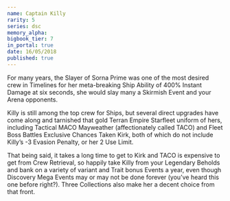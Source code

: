 ```yaml
---
name: Captain Killy
rarity: 5
series: dsc
memory_alpha:
bigbook_tier: 7
in_portal: true
date: 16/05/2018
published: true
---
```


For many years, the Slayer of Sorna Prime was one of the most desired crew in Timelines for her meta-breaking Ship Ability of 400% Instant Damage at six seconds, she would slay many a Skirmish Event and your Arena opponents. 

Killy is still among the top crew for Ships, but several direct upgrades have come along and tarnished that gold Terran Empire Starfleet uniform of hers, including Tactical MACO Mayweather (affectionately called TACO) and Fleet Boss Battles Exclusive Chances Taken Kirk, both of which do not include Killy’s -3 Evasion Penalty, or her 2 Use Limit.

That being said, it takes a long time to get to Kirk and TACO is expensive to get from Crew Retrieval, so happily take Killy from your Legendary Beholds and bank on a variety of variant and Trait bonus Events a year, even though Discovery Mega Events may or may not be done forever (you’ve heard this one before right?). Three Collections also make her a decent choice from that front.
